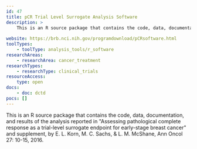 ```yaml
---
id: 47
title: pCR Trial Level Surrogate Analysis Software
description: >
    This is an R source package that contains the code, data, documentation, and results of the analysis reported in "Assessing pathological complete response as a trial-level surrogate endpoint for early-stage breast cancer" and supplement published in Annals of Oncololgy in 2016.
    
website: https://brb.nci.nih.gov/programdownload/pCRsoftware.html
toolTypes:
    - toolType: analysis_tools/r_software
researchAreas:
    - researchArea: cancer_treatment
researchTypes:
    - researchType: clinical_trials
resourceAccess:
    type: open
docs:
    - doc: dctd
pocs: []        
---
```

This is an R source package that contains the code, data, documentation, and results of the analysis reported in "Assessing pathological complete response as a trial-level surrogate endpoint for early-stage breast cancer" and supplement, by E. L. Korn, M. C. Sachs, & L. M. McShane, Ann Oncol 27: 10-15, 2016.
